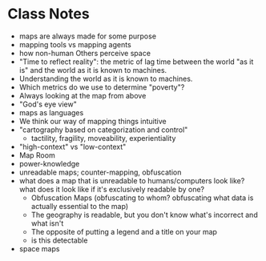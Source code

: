 # Class Notes 

- maps are always made for some purpose 
- mapping tools vs mapping agents
- how non-human Others perceive space
- "Time to reflect reality": the metric of lag time between the world "as it is" and the world as it is known to machines. 
- Understanding the world as it is known to machines. 
- Which metrics do we use to determine "poverty"?
- Always looking at the map from above 
- "God's eye view"
- maps as languages
- We think our way of mapping things intuitive
- "cartography based on categorization and control"
  - tactility, fragility, moveability, experientiality 
- "high-context" vs "low-context"
- Map Room
- power-knowledge
- unreadable maps; counter-mapping, obfuscation 
- what does a map that is unreadable to humans/computers look like? what does it look like if it's exclusively readable by one? 
  - Obfuscation Maps (obfuscating to whom? obfuscating what data is actually essential to the map)
  - The geography is readable, but you don't know what's incorrect and what isn't 
  - The opposite of putting a legend and a title on your map 
  - is this detectable 
- space maps 



